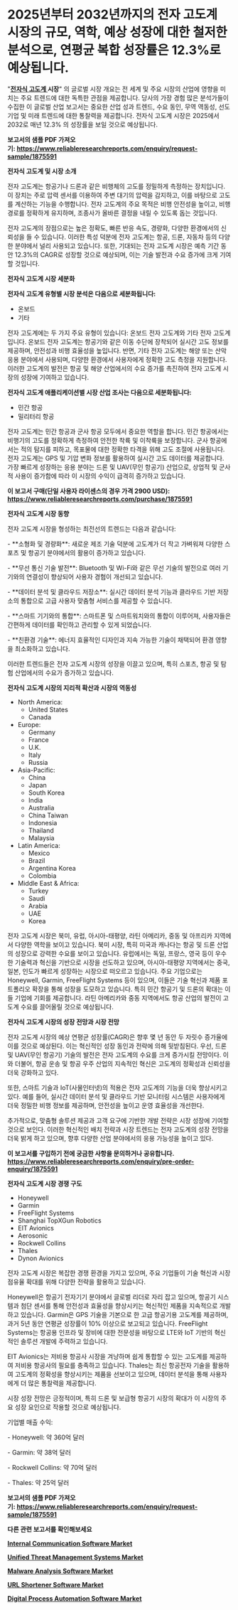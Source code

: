 <p><h1>2025년부터 2032년까지의 전자 고도계 시장의 규모, 역학, 예상 성장에 대한 철저한 분석으로, 연평균 복합 성장률은 12.3%로 예상됩니다.</h1></p><p>"<strong><a href="https://www.reliableresearchreports.com/electronic-altimeter-r1875591?utm_campaign=105&utm_medium=7&utm_source=Github&utm_content=ia&utm_term=10032025&utm_id=electronic-altimeter">전자식 고도계&nbsp;</a></strong><strong>시장</strong>" 의 글로벌 시장 개요는 전 세계 및 주요 시장의 산업에 영향을 미치는 주요 트렌드에 대한 독특한 관점을 제공합니다. 당사의 가장 경험 많은 분석가들이 수집한 이 글로벌 산업 보고서는 중요한 산업 성과 트렌드, 수요 동인, 무역 역동성, 선도 기업 및 미래 트렌드에 대한 통찰력을 제공합니다. 전자식 고도계 시장은 2025에서 2032로 매년 12.3% 의 성장률을 보일 것으로 예상됩니다.&nbsp;</p>
<p><strong>보고서의 샘플 PDF 가져오기:&nbsp;<a href="https://www.reliableresearchreports.com/enquiry/request-sample/1875591?utm_campaign=105&utm_medium=7&utm_source=Github&utm_content=ia&utm_term=10032025&utm_id=electronic-altimeter">https://www.reliableresearchreports.com/enquiry/request-sample/1875591</a></strong></p>
<p><strong>전자식 고도계 및 시장 소개</strong></p>
<p><p>전자 고도계는 항공기나 드론과 같은 비행체의 고도를 정밀하게 측정하는 장치입니다. 이 장치는 주로 압력 센서를 이용하여 주변 대기의 압력을 감지하고, 이를 바탕으로 고도를 계산하는 기능을 수행합니다. 전자 고도계의 주요 목적은 비행 안전성을 높이고, 비행 경로를 정확하게 유지하며, 조종사가 올바른 결정을 내릴 수 있도록 돕는 것입니다.</p><p>전자 고도계의 장점으로는 높은 정확도, 빠른 반응 속도, 경량화, 다양한 환경에서의 신뢰성을 들 수 있습니다. 이러한 특성 덕분에 전자 고도계는 항공, 드론, 자동차 등의 다양한 분야에서 널리 사용되고 있습니다. 또한, 기대되는 전자 고도계 시장은 예측 기간 동안 12.3%의 CAGR로 성장할 것으로 예상되며, 이는 기술 발전과 수요 증가에 크게 기여할 것입니다.</p></p>
<p><strong>전자식 고도계 시장 세분화</strong></p>
<p><strong>전자식 고도계 유형별 시장 분석은 다음으로 세분화됩니다:</strong></p>
<p><ul><li>온보드</li><li>기타</li></ul></p>
<p><p>전자 고도계에는 두 가지 주요 유형이 있습니다: 온보드 전자 고도계와 기타 전자 고도계입니다. 온보드 전자 고도계는 항공기와 같은 이동 수단에 장착되어 실시간 고도 정보를 제공하며, 안전성과 비행 효율성을 높입니다. 반면, 기타 전자 고도계는 해양 또는 산악 응용 분야에서 사용되며, 다양한 환경에서 사용자에게 정확한 고도 측정을 지원합니다. 이러한 고도계의 발전은 항공 및 해양 산업에서의 수요 증가를 촉진하여 전자 고도계 시장의 성장에 기여하고 있습니다.</p></p>
<p><strong>전자식 고도계 애플리케이션별 시장 산업 조사는 다음으로 세분화됩니다:</strong></p>
<p><ul><li>민간 항공</li><li>밀리터리 항공</li></ul></p>
<p><p>전자 고도계는 민간 항공과 군사 항공 모두에서 중요한 역할을 합니다. 민간 항공에서는 비행기의 고도를 정확하게 측정하여 안전한 착륙 및 이착륙을 보장합니다. 군사 항공에서는 적의 탐지를 피하고, 목표물에 대한 정확한 타격을 위해 고도 조절에 사용됩니다. 전자 고도계는 GPS 및 기압 변화 정보를 활용하여 실시간 고도 데이터를 제공합니다. 가장 빠르게 성장하는 응용 분야는 드론 및 UAV(무인 항공기) 산업으로, 상업적 및 군사적 사용이 증가함에 따라 이 시장의 수익이 급격히 증가하고 있습니다.</p></p>
<p><strong>이 보고서 구매(단일 사용자 라이센스의 경우 가격 2900 USD): <a href="https://www.reliableresearchreports.com/purchase/1875591?utm_campaign=105&utm_medium=7&utm_source=Github&utm_content=ia&utm_term=10032025&utm_id=electronic-altimeter">https://www.reliableresearchreports.com/purchase/1875591</a></strong></p>
<p><strong>전자식 고도계 시장 동향</strong></p>
<p><p>전자 고도계 시장을 형성하는 최전선의 트렌드는 다음과 같습니다:</p><p>- **소형화 및 경량화**: 새로운 제조 기술 덕분에 고도계가 더 작고 가벼워져 다양한 스포츠 및 항공기 분야에서의 활용이 증가하고 있습니다.</p><p>  </p><p>- **무선 통신 기술 발전**: Bluetooth 및 Wi-Fi와 같은 무선 기술의 발전으로 여러 기기와의 연결성이 향상되어 사용자 경험이 개선되고 있습니다.</p><p>  </p><p>- **데이터 분석 및 클라우드 저장소**: 실시간 데이터 분석 기능과 클라우드 기반 저장소의 통합으로 고급 사용자 맞춤형 서비스를 제공할 수 있습니다.</p><p>- **스마트 기기와의 통합**: 스마트폰 및 스마트워치와의 통합이 이루어져, 사용자들은 간편하게 데이터를 확인하고 관리할 수 있게 되었습니다.</p><p>- **친환경 기술**: 에너지 효율적인 디자인과 지속 가능한 기술이 채택되어 환경 영향을 최소화하고 있습니다.</p><p>이러한 트렌드들은 전자 고도계 시장의 성장을 이끌고 있으며, 특히 스포츠, 항공 및 탐험 산업에서의 수요가 증가하고 있습니다.</p></p>
<p><strong>전자식 고도계 시장의 지리적 확산과 시장의 역동성</strong></p>
<p><ul>
    <li>
        North America:
        <ul>
            <li>United States</li>
            <li>Canada</li>
        </ul>
    </li>
    <li>
        Europe:
        <ul>
            <li>Germany</li>
            <li>France</li>
            <li>U.K.</li>
            <li>Italy</li>
            <li>Russia</li>
        </ul>
    </li>
    <li>
        Asia-Pacific:
        <ul>
            <li>China</li>
            <li>Japan</li>
            <li>South Korea</li>
            <li>India</li>
            <li>Australia</li>
            <li>China Taiwan</li>
            <li>Indonesia</li>
            <li>Thailand</li>
            <li>Malaysia</li>
        </ul>
    </li>
    <li>
        Latin America:
        <ul>
            <li>Mexico</li>
            <li>Brazil</li>
            <li>Argentina Korea</li>
            <li>Colombia</li>
        </ul>
    </li>
    <li>
        Middle East & Africa:
        <ul>
            <li>Turkey</li>
            <li>Saudi</li>
            <li>Arabia</li>
            <li>UAE</li>
            <li>Korea</li>
        </ul>
    </li>
    </ul></p>
<p><p>전자 고도계 시장은 북미, 유럽, 아시아-태평양, 라틴 아메리카, 중동 및 아프리카 지역에서 다양한 역학을 보이고 있습니다. 북미 시장, 특히 미국과 캐나다는 항공 및 드론 산업의 성장으로 강력한 수요를 보이고 있습니다. 유럽에서는 독일, 프랑스, 영국 등이 우수한 기술력과 혁신을 기반으로 시장을 선도하고 있으며, 아시아-태평양 지역에서는 중국, 일본, 인도가 빠르게 성장하는 시장으로 떠오르고 있습니다. 주요 기업으로는 Honeywell, Garmin, FreeFlight Systems 등이 있으며, 이들은 기술 혁신과 제품 포트폴리오 확장을 통해 성장을 도모하고 있습니다. 특히 민간 항공기 및 드론의 확대는 이들 기업에 기회를 제공합니다. 라틴 아메리카와 중동 지역에서도 항공 산업의 발전이 고도계 수요를 끌어올릴 것으로 예상됩니다. </p></p>
<p><strong>전자식 고도계 시장의 성장 전망과 시장 전망</strong></p>
<p><p>전자 고도계 시장의 예상 연평균 성장률(CAGR)은 향후 몇 년 동안 두 자릿수 증가율에 이를 것으로 예상된다. 이는 혁신적인 성장 동인과 전략에 의해 뒷받침된다. 우선, 드론 및 UAV(무인 항공기) 기술의 발전은 전자 고도계의 수요를 크게 증가시킬 전망이다. 이와 더불어, 항공 운송 및 항공 우주 산업의 지속적인 혁신은 고도계의 정확성과 신뢰성을 더욱 강화하고 있다.</p><p>또한, 스마트 기술과 IoT(사물인터넷)의 적용은 전자 고도계의 기능을 더욱 향상시키고 있다. 예를 들어, 실시간 데이터 분석 및 클라우드 기반 모니터링 시스템은 사용자에게 더욱 정밀한 비행 정보를 제공하며, 안전성을 높이고 운영 효율성을 개선한다.</p><p>추가적으로, 맞춤형 솔루션 제공과 고객 요구에 기반한 개발 전략은 시장 성장에 기여할 것으로 보인다. 이러한 혁신적인 배치 전략과 시장 트렌드는 전자 고도계의 성장 전망을 더욱 밝게 하고 있으며, 향후 다양한 산업 분야에서의 응용 가능성을 높이고 있다.</p></p>
<p><strong>이 보고서를 구입하기 전에 궁금한 사항을 문의하거나 공유합니다. <a href="https://www.reliableresearchreports.com/enquiry/pre-order-enquiry/1875591?utm_campaign=105&utm_medium=7&utm_source=Github&utm_content=ia&utm_term=10032025&utm_id=electronic-altimeter">https://www.reliableresearchreports.com/enquiry/pre-order-enquiry/1875591</a></strong></p>
<p><strong>전자식 고도계 시장 경쟁 구도</strong></p>
<p><ul><li>Honeywell</li><li>Garmin</li><li>FreeFlight Systems</li><li>Shanghai TopXGun Robotics</li><li>EIT Avionics</li><li>Aerosonic</li><li>Rockwell Collins</li><li>Thales</li><li>Dynon Avionics</li></ul></p>
<p><p>전자 고도계 시장은 복잡한 경쟁 환경을 가지고 있으며, 주요 기업들이 기술 혁신과 시장 점유율 확대를 위해 다양한 전략을 활용하고 있습니다. </p><p>Honeywell은 항공기 전자기기 분야에서 글로벌 리더로 자리 잡고 있으며, 항공기 시스템과 첨단 센서를 통해 안전성과 효율성을 향상시키는 혁신적인 제품을 지속적으로 개발하고 있습니다. Garmin은 GPS 기술을 기본으로 한 고급 항공기용 고도계를 제공하며, 과거 5년 동안 연평균 성장률이 10% 이상으로 보고되고 있습니다. FreeFlight Systems는 항공용 인프라 및 장비에 대한 전문성을 바탕으로 LTE와 IoT 기반의 혁신적인 솔루션 개발에 주력하고 있습니다. </p><p>EIT Avionics는 저비용 항공사 시장을 겨냥하며 쉽게 통합할 수 있는 고도계를 제공하여 저비용 항공사의 필요를 충족하고 있습니다. Thales는 최신 항공전자 기술을 활용하여 고도계의 정확성을 향상시키는 제품을 선보이고 있으며, 데이터 분석을 통해 사용자에게 더 많은 통찰력을 제공합니다. </p><p>시장 성장 전망은 긍정적이며, 특히 드론 및 보급형 항공기 시장의 확대가 이 시장의 주요 성장 요인으로 작용할 것으로 예상됩니다. </p><p>기업별 매출 수익:  </p><p>- Honeywell: 약 360억 달러  </p><p>- Garmin: 약 38억 달러  </p><p>- Rockwell Collins: 약 70억 달러  </p><p>- Thales: 약 25억 달러</p></p>
<p><strong>보고서의 샘플 PDF 가져오기:&nbsp;<a href="https://www.reliableresearchreports.com/enquiry/request-sample/1875591?utm_campaign=105&utm_medium=7&utm_source=Github&utm_content=ia&utm_term=10032025&utm_id=electronic-altimeter">https://www.reliableresearchreports.com/enquiry/request-sample/1875591</a></strong></p>
<p><strong></strong></p>
<p><strong></strong></p>
<p><strong></strong></p>
<p><strong></strong></p>
<p><strong>다른 관련 보고서를 확인해보세요</strong></p>
<p><strong><p><a href="https://github.com/ghaligopezf5/Market-Research-Report-List-1/blob/main/internal-communication-software-market.md?utm_campaign=105&utm_medium=7&utm_source=Github&utm_content=ia&utm_term=10032025&utm_id=electronic-altimeter">Internal Communication Software Market</a></p><p><a href="https://github.com/moratronak3q/Market-Research-Report-List-1/blob/main/unified-threat-management-systems-market.md?utm_campaign=105&utm_medium=7&utm_source=Github&utm_content=ia&utm_term=10032025&utm_id=electronic-altimeter">Unified Threat Management Systems Market</a></p><p><a href="https://github.com/reahmmunises/Market-Research-Report-List-1/blob/main/malware-analysis-software-market.md?utm_campaign=105&utm_medium=7&utm_source=Github&utm_content=ia&utm_term=10032025&utm_id=electronic-altimeter">Malware Analysis Software Market</a></p><p><a href="https://github.com/drielvinki/Market-Research-Report-List-1/blob/main/url-shortener-software-market.md?utm_campaign=105&utm_medium=7&utm_source=Github&utm_content=ia&utm_term=10032025&utm_id=electronic-altimeter">URL Shortener Software Market</a></p><p><a href="https://github.com/latzerelfigo48/Market-Research-Report-List-1/blob/main/digital-process-automation-software-market.md?utm_campaign=105&utm_medium=7&utm_source=Github&utm_content=ia&utm_term=10032025&utm_id=electronic-altimeter">Digital Process Automation Software Market</a></p></strong></p>
<p></p>